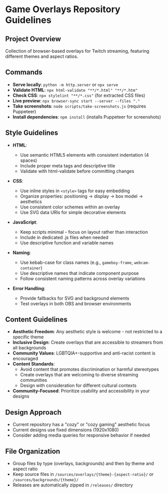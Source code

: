 # Game Overlays Repository Guidelines

## Project Overview
Collection of browser-based overlays for Twitch streaming, featuring different themes and aspect ratios.

## Commands
- **Serve locally**: `python -m http.server` or `npx serve`
- **Validate HTML**: `npx html-validate "**/*.html" "**/*.htm"`
- **Check CSS**: `npx stylelint "**/*.css"` (for extracted CSS files)
- **Live preview**: `npx browser-sync start --server --files "."`
- **Take screenshots**: `node scripts/take-screenshots.js` (requires Puppeteer)
- **Install dependencies**: `npm install` (installs Puppeteer for screenshots)

## Style Guidelines
- **HTML**: 
  - Use semantic HTML5 elements with consistent indentation (4 spaces)
  - Include proper meta tags and descriptive title
  - Validate with html-validate before committing changes

- **CSS**:
  - Use inline styles in `<style>` tags for easy embedding
  - Organize properties: positioning → display → box model → aesthetics
  - Use consistent color schemes within an overlay
  - Use SVG data URIs for simple decorative elements

- **JavaScript**:
  - Keep scripts minimal - focus on layout rather than interaction
  - Include in dedicated .js files when needed
  - Use descriptive function and variable names

- **Naming**:
  - Use kebab-case for class names (e.g., `gameboy-frame`, `webcam-container`)
  - Use descriptive names that indicate component purpose
  - Follow consistent naming patterns across overlay variations

- **Error Handling**:
  - Provide fallbacks for SVG and background elements
  - Test overlays in both OBS and browser environments

## Content Guidelines
- **Aesthetic Freedom**: Any aesthetic style is welcome - not restricted to a specific theme
- **Inclusive Design**: Create overlays that are accessible to streamers from all backgrounds
- **Community Values**: LGBTQIA+-supportive and anti-racist content is encouraged
- **Content Standards**:
  - Avoid content that promotes discrimination or harmful stereotypes
  - Create overlays that are welcoming to diverse streaming communities
  - Design with consideration for different cultural contexts
- **Community-Focused**: Prioritize usability and accessibility in your designs

## Design Approach
- Current repository has a "cozy" or "cozy gaming" aesthetic focus
- Current designs use fixed dimensions (1920x1080)
- Consider adding media queries for responsive behavior if needed

## File Organization
- Group files by type (overlays, backgrounds) and then by theme and aspect ratio
- Keep source files in `/sources/overlays/{theme}-{aspect-ratio}/` or `/sources/backgrounds/{theme}/`
- Releases are automatically zipped in `/releases/` directory